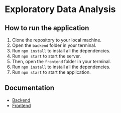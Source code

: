 # Exploratory Data Analysis
## How to run the application

1. Clone the repository to your local machine.
2. Open the `backend` folder in your terminal.
3. Run `npm install` to install all the dependencies.
4. Run `npm start` to start the server.
5. Then, open the `frontend` folder in your terminal.
6. Run `npm install` to install all the dependencies.
7. Run `npm start` to start the application.


## Documentation
- [Backend](./backend/README.md)
- [Frontend](./frontend/README.md)